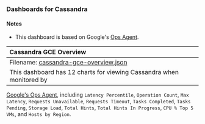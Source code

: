 ### Dashboards for Cassandra

#### Notes

- This dashboard is based on Google's [Ops Agent](https://cloud.google.com/stackdriver/docs/solutions/agents/ops-agent).


|Cassandra GCE Overview|
|:------------------|
|Filename: [cassandra-gce-overview.json](cassandra-gce-overview.json)|
|This dashboard has 12 charts for viewing Cassandra when monitored by 
[Google's Ops Agent](https://cloud.google.com/stackdriver/docs/solutions/agents/ops-agent/third-party/cassandra#monitored-metrics), including `Latency Percentile`, `Operation Count`, `Max Latency`, `Requests Unavailable`, `Requests Timeout`, `Tasks Completed`, `Tasks Pending`, `Storage Load`, `Total Hints`, `Total Hints In Progress`, `CPU % Top 5 VMs`, and `Hosts by Region`.
